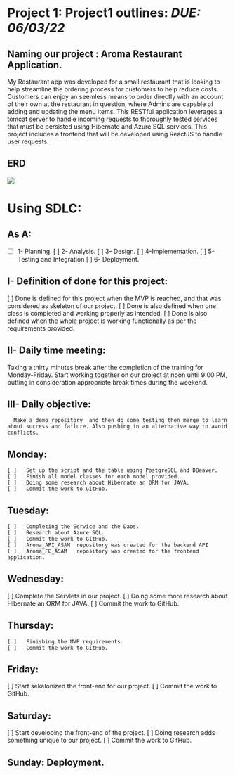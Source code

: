 # **Project 1:** Project1 outlines: **_DUE: 06/03/22_**

## Naming our project : Aroma Restaurant Application.

My Restaurant app was developed for a small restaurant that is looking to help streamline the ordering process for customers to help reduce costs. Customers can enjoy an seemless means to order directly with an account of their own at the restaurant in question, where Admins are capable of adding and updating the menu items. This RESTful application leverages a tomcat server to handle incoming requests to thoroughly tested services that must be persisted using Hibernate and Azure SQL services. This project includes a frontend that will be developed using ReactJS to handle user requests.

## ERD

![](img/p1ERD.png)

# Using SDLC: 

## As A: 

-   [ ]  1- Planning.
    [ ]  2- Analysis.
    [ ]  3- Design.
    [ ]  4-Implementation.
    [ ]  5- Testing and Integration
    [ ]  6- Deployment. 


## I- Definition of done for this project: 

   [ ]   Done is defined for this project when the MVP is reached, and that was considered as skeleton of our project.
   [ ]   Done is also defined when one class is completed and working properly as intended.
   [ ]   Done is also defined when the whole project is working functionally as per the requirements provided.  


## II- Daily time meeting:

Taking a thirty minutes break after the completion of the training for Monday-Friday. 
  Start working together on our project at noon until 9:00 PM, putting in consideration appropriate break times during the weekend.

## III- Daily objective: 


      Make a demo repository  and then do some testing then merge to learn about success and failure. Also pushing in an alternative way to avoid conflicts.

## Monday:

    [ ]   Set up the script and the table using PostgreSQL and DBeaver.
    [ ]   Finish all model classes for each model provided.
    [ ]   Doing some research about Hibernate an ORM for JAVA.
    [ ]   Commit the work to GitHub. 


## Tuesday:

    [ ]   Completing the Service and the Daos.
    [ ]   Research about Azure SQL.
    [ ]   Commit the work to GitHub. 
    [ ]   Aroma_API_ASAM  repository was created for the backend API
    [ ]   Aroma_FE_ASAM   repository was created for the frontend application.


## Wednesday:

   [ ]   Complete the Servlets in our project.
   [ ]   Doing some more research about Hibernate an ORM for JAVA. 
   [ ]   Commit the work to GitHub. 


## Thursday:

    [ ]   Finishing the MVP requirements.
    [ ]   Commit the work to GitHub.

## Friday:

   [ ]   Start sekelonized the front-end for our project. 
   [ ]   Commit the work to GitHub. 

## Saturday:

   [ ]   Start developing the front-end of the project.
   [ ]   Doing research adds something unique to our project.
   [ ]   Commit the work to GitHub. 

## Sunday: Deployment.
